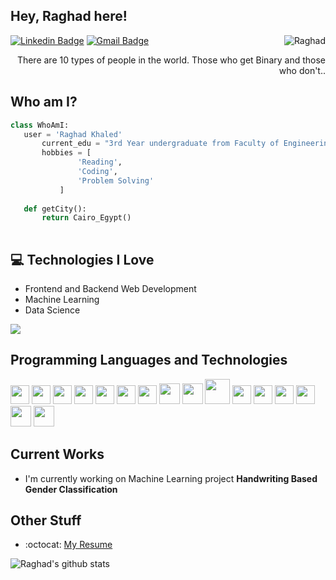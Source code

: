 ## Hey, Raghad here!

<p>
<img src = 'https://github.com/Raghad-Khaled/Raghad-Khaled/tree/master/images/raghad.gif' alt = 'Raghad' align='right'/>
</p>

[![Linkedin Badge](https://img.shields.io/badge/-RaghadKhaled-blue?style=flat-square&logo=Linkedin&logoColor=white&link=https://www.linkedin.com/in/Raghad-Khaled)](https://www.linkedin.com/in/Raghad-Khaled) [![Gmail Badge](https://img.shields.io/badge/-raghad200059@gmail.com-c14438?style=flat-square&logo=Gmail&logoColor=white&link=mailto:raghad200059@gmail.com)](mailto:raghad200059@gmail.com)

<div style="text-align: right">There are 10 types of people in the world. Those who get Binary and those who don't.. </div>

 ## Who am I?
 ```python
 class WhoAmI:
 	user = 'Raghad Khaled'
		current_edu = "3rd Year undergraduate from Faculty of Engineering Cairo University, Giza."
		hobbies = [
				'Reading',
				'Coding',
				'Problem Solving'
			]
	
	def getCity():
		return Cairo_Egypt()
		
 ```

## :computer: Technologies I Love

* Frontend and Backend Web Development
* Machine Learning
* Data Science

<img src = "https://github-readme-stats.vercel.app/api/top-langs/?username=Raghad-Khaled&layout=compact">

## Programming Languages and Technologies
<img src = 'https://github.com/Raghad-Khaled/Raghad-Khaled/tree/master/images/c-original.svg' width='30'/>
<img src = 'https://github.com/Raghad-Khaled/Raghad-Khaled/tree/master/images/cpp.svg' width='30'/> 
<img src = 'https://github.com/Raghad-Khaled/Raghad-Khaled/tree/master/images/python2.png' height='30'/>
<img src = 'https://github.com/Raghad-Khaled/Raghad-Khaled/tree/master/images/html.svg' width='30'/>
<img src='https://github.com/Raghad-Khaled/Raghad-Khaled/tree/master/images/java.svg' width='30'/>
<img src = 'https://github.com/Raghad-Khaled/Raghad-Khaled/tree/master/images/css.svg' width='30'/>
<img src = 'https://github.com/Raghad-Khaled/Raghad-Khaled/tree/master/images/js.svg' width='30'/>
<img src = 'https://github.com/Raghad-Khaled/Raghad-Khaled/tree/master/images/bootstrap.svg' width='33'/> 
<img src = 'https://github.com/Raghad-Khaled/Raghad-Khaled/tree/master/images/dart.svg' width='33'/>
<img src = 'https://github.com/Raghad-Khaled/Raghad-Khaled/tree/master/images/php.svg' width='40'/>
<img src = 'https://github.com/Raghad-Khaled/Raghad-Khaled/tree/master/images/sql.svg' width='30'/> 
 <img src = 'https://github.com/Raghad-Khaled/Raghad-Khaled/tree/master/images/matlab.png' width='30'/>
 <img src = 'https://github.com/Raghad-Khaled/Raghad-Khaled/tree/master/images/flask.png' width='30'/>
 <img src = 'https://github.com/Raghad-Khaled/Raghad-Khaled/tree/master/images/git.svg' width='30'/>
 <img src = 'https://github.com/Raghad-Khaled/Raghad-Khaled/tree/master/images/react.svg' width='33'/>
 <img src = 'https://github.com/Raghad-Khaled/Raghad-Khaled/tree/master/images/docker.png' width='33'/>
 

 
## Current Works
 * I'm currently working on Machine Learning project **Handwriting Based Gender Classification**
 
## Other Stuff
  - :octocat: [My Resume](https://drive.google.com/file/d/1nLWrgPqiO4Ag0H9-5VQ19li-f-6PYVx9/view?usp=sharing)

![Raghad's github stats](https://github-readme-stats.vercel.app/api?username=Raghad-Khaled&show_icons=true&hide=[%22issues%22])
 
 